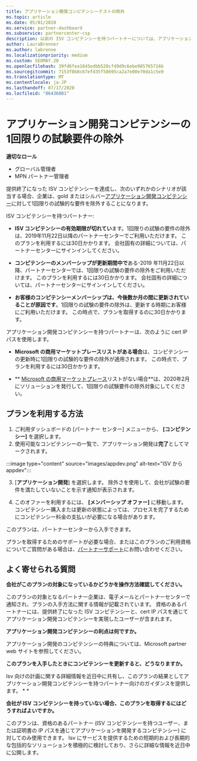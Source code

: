 ```yaml
---
title: アプリケーション開発コンピテンシーテストの除外
ms.topic: article
ms.date: 05/01/2020
ms.service: partner-dashboard
ms.subservice: partnercenter-csp
description: 以前の ISV コンピテンシーを持つパートナーについては、アプリケーション開発コンピテンシーのために1回限りの試験的な要件を取得する方法について説明します。
author: LauraBrenner
ms.author: labrenne
ms.localizationpriority: medium
ms.custom: SEOMAY.20
ms.openlocfilehash: 39fd6fea1845edbb520cfd9d9c6ebe985765716b
ms.sourcegitcommit: 7153f0b8c67efd35f58695ca2a7e00e70da1c5e9
ms.translationtype: MT
ms.contentlocale: ja-JP
ms.lasthandoff: 07/17/2020
ms.locfileid: "86436081"
---
```

# <a name="one-time-exam-requirements-exemption-for-the-application-development-competency"></a>アプリケーション開発コンピテンシーの1回限りの試験要件の除外

**適切なロール**

- グローバル管理者
- MPN パートナー管理者

提供終了になった ISV コンピテンシーを達成し、次のいずれかのシナリオが該当する場合、企業は、gold またはシルバー[アプリケーション開発コンピテンシー](https://partner.microsoft.com/membership/application-development-competency)に対して1回限りの試験的な要件を除外することになります。 

ISV コンピテンシーを持つパートナー:

- **ISV コンピテンシーの有効期限が切れてい**ます。1回限りの試験の要件の除外は、2019年11月22日以降のパートナーセンターでご利用いただけます。 このプランを利用するには30日かかります。 会社固有の詳細については、パートナーセンターにサインインしてください。

- **コンピテンシーのメンバーシップが更新期間中で**ある-2019 年11月22日以降、パートナーセンターでは、1回限りの試験の要件の除外をご利用いただけます。 このプランを利用するには30日かかります。 会社固有の詳細については、パートナーセンターにサインインしてください。

- **お客様のコンピテンシーメンバーシップは、今後数か月の間に更新されていることが原因です**。1回限りの試験の要件の除外は、更新する時期にお客様にご利用いただけます。 この時点で、プランを取得するのに30日かかります。

アプリケーション開発コンピテンシーを持つパートナーは、次のように cert IP パスを使用します。

- **Microsoft の商用マーケットプレースリストがある場合**は、コンピテンシーの更新時に1回限りの試験的な要件の除外が適用されます。 この時点で、プランを利用するには30日かかります。

- ** [Microsoft の商用マーケットプレース](https://azure.microsoft.com/overview/commercial-marketplace/)リストがない場合**は、2020年2月にソリューションを発行して、1回限りの試験要件の除外対象にしてください。

## <a name="how-to-take-advantage-of-your-offer"></a>プランを利用する方法

1. ご利用ダッシュボードの [パートナー センター] メニューから、 **[コンピテンシー]** を選択します。
2. 使用可能なコンピテンシーの一覧で、アプリケーション開発は**完了**としてマークされます。

:::image type="content" source="images/appdev.png" alt-text="ISV から appdev":::

3. [**アプリケーション開発**] を選択します。 除外さを使用して、会社が試験の要件を満たしていないことを示す通知が表示されます。 

4. このオファーを利用するには、 **[メンバーシップ オファー]** に移動します。 コンピテンシー購入または更新の状態によっては、プロセスを完了するためにコンピテンシー料金の支払いが必要になる場合があります。 

このプランは、パートナーセンターから入手できます。

プランを取得するためのサポートが必要な場合、またはこのプランのご利用資格についてご質問がある場合は、[パートナーサポート](https://partner.microsoft.com/Support)にお問い合わせください。 

## <a name="frequently-asked-questions"></a>よく寄せられる質問

**会社がこのプランの対象になっているかどうかを操作方法確認してください。**

このプランの対象となるパートナー企業は、電子メールとパートナーセンターで通知され、プランの入手方法に関する情報が記載されています。 資格のあるパートナーには、提供終了になった ISV コンピテンシーと、cert IP パスを通じてアプリケーション開発コンピテンシーを実現したユーザーが含まれます。 

**アプリケーション開発コンピテンシーの利点は何ですか。**

アプリケーション開発のコンピテンシーの特典については、Microsoft partner web サイトを参照してください。 

**このプランを入手したときにコンピテンシーを更新すると、どうなりますか。** 

Isv 向けの計画に関する詳細情報を近日中に共有し、このプランの結果としてアプリケーション開発コンピテンシーを持つパートナー向けのガイダンスを提供します。 * *  

**会社が ISV コンピテンシーを持っていない場合、このプランを取得するにはどうすればよいですか。**

このプランは、資格のあるパートナー (ISV コンピテンシーを持つユーザー、または証明書の IP パスを通じてアプリケーションを開発するコンピテンシー) に対してのみ使用できます。 Isv にサービスを提供するための短期的および長期的な包括的なソリューションを積極的に検討しており、さらに詳細な情報を近日中に公開します。 


